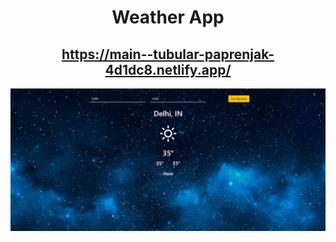 <div align="center">

# Weather App
## https://main--tubular-paprenjak-4d1dc8.netlify.app/
</div>

<div align="center">
  <img alt="Demo" src="./src/Assets/ezgif.com-gif-maker.gif"/>
</div>
